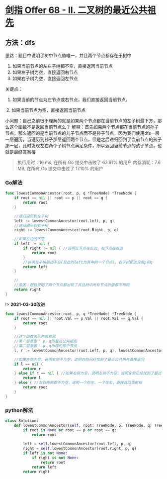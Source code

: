 # [剑指 Offer 68 - II. 二叉树的最近公共祖先](https://leetcode-cn.com/problems/er-cha-shu-de-zui-jin-gong-gong-zu-xian-lcof/)

## 方法：dfs

思路：题目中说明了树中节点值唯一，并且两个节点都存在于树中

1. 如果当前节点的左右子树都不空，直接返回当前节点
2. 如果左子树为空，直接返回右节点
3. 如果右子树为空，直接返回左节点

关键点：

1. 如果当前的节点为左节点或右节点，我们直接返回当前节点。

​		2. 如果当前节点为空，直接返回当前节点

小问题：自己之前很不理解的就是如果两个节点都在当前节点的左子树最下方，那么这个函数不是返回当前节点么？
		解释：首先如果两个节点都在当前节点的孙子节点，那么返回的是当前节点的儿子节点而不是孙子节点，因为我们使用dfs一层一层遍历，当遍历到孙子那层返回两个节点，但是之后递归回到了当前节点的孩子那一层，此时发现左右两个子树节点满足条件，所以返回当前节点的孩子节点，也就是最终答案楼

> 执行用时：16 ms, 在所有 Go 提交中击败了 63.91% 的用户
> 		内存消耗：7.6 MB, 在所有 Go 提交中击败了 17.10% 的用户

### Go解法

```go
func lowestCommonAncestor(root, p, q *TreeNode) *TreeNode {
	if root == nil || root == p || root == q {
		return root
	}

	//递归遍历到左子树
	left := lowestCommonAncestor(root.Left, p, q)
	//递归遍历到右子树
	right := lowestCommonAncestor(root.Right, p, q)

	//如果左边的不空
	if left != nil {
		if right != nil { //说明左节点在左边，右节点在右边
			return root
		}
		//说明左子树那边不空(且此时left为其中的一个节点)，右子树那边没有p和q
		return left
	}

	//	
	//原因：题目说明了两个节点都出现了并且树中所有节点的值都不相同
	return right
}
```

!> **2021-03-30改进**
```go
func lowestCommonAncestor(root, p, q *TreeNode) *TreeNode {
	if root == nil || root.Val == p.Val || root.Val == q.Val {
		return root
	}

	//这个函数表示两层意思 
	//第一层意思： p，q的最近公共祖先
	//第二层意思： p，q出现的那个节点
	l, r := lowestCommonAncestor(root.Left, p, q), lowestCommonAncestor(root.Right, p, q)

	//如果左侧为空，说明右侧不为空，说明右侧已经找到了最近公共祖先直接返回
	if l == nil {
		return r
	} else if r == nil { //如果右侧为空，说明左侧不为空，说明左侧已经找到了最近公共祖先直接返回
		return l
	} else { //左右两侧都不为空，说明一个在左，一个在右，直接返回当前根
		return root
	}
}
```


### python解法

```python
class Solution:
    def lowestCommonAncestor(self, root: TreeNode, p: TreeNode, q: TreeNode) -> TreeNode:
        if root is None or root == p or root == q:
            return root
        
        left = self.lowestCommonAncestor(root.left, p, q)
        right = self.lowestCommonAncestor(root.right, p, q)
        if left is not None:
            if right is not None:
                return root
            return left
        return right
```

